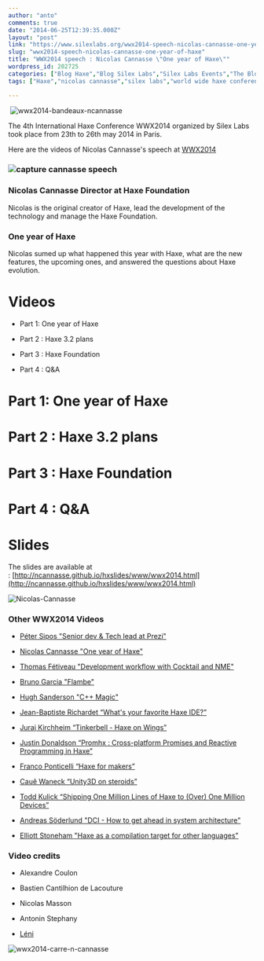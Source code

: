 ```yaml
---
author: "anto"
comments: true
date: "2014-06-25T12:39:35.000Z"
layout: "post"
link: "https://www.silexlabs.org/wwx2014-speech-nicolas-cannasse-one-year-of-haxe/"
slug: "wwx2014-speech-nicolas-cannasse-one-year-of-haxe"
title: "WWX2014 speech : Nicolas Cannasse \"One year of Haxe\""
wordpress_id: 202725
categories: ["Blog Haxe","Blog Silex Labs","Silex Labs Events","The Blog"]
tags: ["Haxe","nicolas cannasse","silex labs","world wide haxe conference","wwx2014"]

---
```

 ![wwx2014-bandeaux-ncannasse](https://www.silexlabs.org/wp-content/uploads/2014/06/wwx2014-bandeaux-ncannasse.png)




The 4th International Haxe Conference WWX2014 organized by Silex Labs took place from 23th to 26th may 2014 in Paris.




Here are the videos of Nicolas Cannasse's speech at [WWX2014](http://wwx.silexlabs.org/2014/)





### ![capture cannasse speech](https://www.silexlabs.org/wp-content/uploads/2014/06/capture-cannasse-speech-687x393.jpg)




### Nicolas Cannasse Director at Haxe Foundation




Nicolas is the original creator of Haxe, lead the development of the technology and manage the Haxe Foundation.





### One year of Haxe




Nicolas sumed up what happened this year with Haxe, what are the new features, the upcoming ones, and answered the questions about Haxe evolution.





###




# Videos






  * Part 1: One year of Haxe


  * Part 2 : Haxe 3.2 plans


  * Part 3 : Haxe Foundation


  * Part 4 : Q&A




# Part 1: One year of Haxe





# Part 2 : Haxe 3.2 plans





# Part 3 : Haxe Foundation





# Part 4 : Q&A





# Slides


The slides are available at : [http://ncannasse.github.io/hxslides/www/wwx2014.html](http://ncannasse.github.io/hxslides/www/wwx2014.html)

![Nicolas-Cannasse](https://www.silexlabs.org/wp-content/uploads/2014/06/IMG_5875-687x515.jpg)


### Other WWX2014 Videos






  * [Péter Sipos "Senior dev & Tech lead at Prezi"](https://www.silexlabs.org/?p=202977)


  * [Nicolas Cannasse "One year of Haxe"](https://www.silexlabs.org/?p=202725)


  * [Thomas Fétiveau "Development workflow with Cocktail and NME"](https://www.silexlabs.org/?p=202751)


  * [Bruno Garcia "Flambe"](https://www.silexlabs.org/?p=202765)


  * [Hugh Sanderson "C++ Magic"](https://www.silexlabs.org/?p=202807)


  * [Jean-Baptiste Richardet “What's your favorite Haxe IDE?”](https://www.silexlabs.org/?p=202957)


  * [Juraj Kirchheim “Tinkerbell - Haxe on Wings”](https://www.silexlabs.org/?p=202939)


  * [Justin Donaldson “Promhx : Cross-platform Promises and Reactive Programming in Haxe”](https://www.silexlabs.org/?p=202971)


  * [Franco Ponticelli “Haxe for makers”](https://www.silexlabs.org/?p=202990)


  * [Cauê Waneck “Unity3D on steroids”](https://www.silexlabs.org/?p=203012)


  * [Todd Kulick “Shipping One Million Lines of Haxe to (Over) One Million Devices”](https://www.silexlabs.org/?p=203004)


  * [Andreas Söderlund "DCI - How to get ahead in system architecture"](https://www.silexlabs.org/?p=203019)


  * [Elliott Stoneham "Haxe as a compilation target for other languages"](https://www.silexlabs.org/?p=202984)




### Video credits






  * Alexandre Coulon


  * Bastien Cantilhion de Lacouture


  * Nicolas Masson


  * Antonin Stephany


  * [Léni](http://www.leni.fr/)




![wwx2014-carre-n-cannasse](https://www.silexlabs.org/wp-content/uploads/2014/06/wwx2014-carre-n-cannasse.png)

